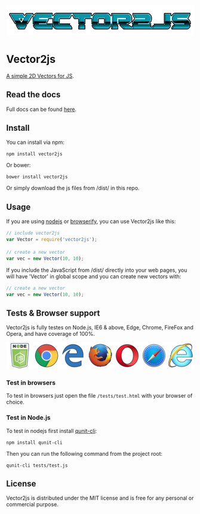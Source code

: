 ![Vector2js](./misc/logo.png)
=============================

# Vector2js
[A simple 2D Vectors for JS](https://ronenness.github.io/Vector2js/).

## Read the docs

Full docs can be found [here](https://ronenness.github.io/Vector2js/).

## Install

You can install via npm:

```
npm install vector2js
```

Or bower:

```
bower install vector2js
```

Or simply download the js files from /dist/ in this repo.

## Usage

If you are using [nodejs](https://nodejs.org/en/) or [browserify](http://browserify.org/), you can use Vector2js like this:

```javascript
// include vector2js
var Vector = require('vector2js');

// create a new vector
var vec = new Vector(10, 10);
```

If you include the JavaScript from /dist/ directly into your web pages, you will have 'Vector' in global scope and you can create new vectors with:

```javascript
// create a new vector
var vec = new Vector(10, 10);
```

## Tests & Browser support

Vector2js is fully testes on Node.js, IE6 & above, Edge, Chrome, FireFox and Opera, and have coverage of 100%. 

![BrowsersSupport](./misc/supported.png)

### Test in browsers

To test in browsers just open the file `/tests/test.html` with your browser of choice.

### Test in Node.js

To test in nodejs first install [qunit-cli](https://www.npmjs.com/package/qunit-cli):

```
npm install qunit-cli
```

Then you can run the following command from the project root:

```
qunit-cli tests/test.js
```

## License

Vector2js is distributed under the MIT license and is free for any personal or commercial purpose.

